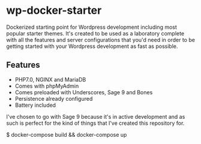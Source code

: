 # wp-docker-starter
Dockerized starting point for Wordpress development including most popular
starter themes. It's created to be used as a laboratory complete with all the
features and server configurations that you'd need in order to be getting
started with your Wordpress development as fast as possible.

## Features
* PHP7.0, NGINX and MariaDB
* Comes with phpMyAdmin
* Comes preloaded with Underscores, Sage 9 and Bones
* Persistence already configured
* Battery included

I've chosen to go with Sage 9 because it's in active development and as such is
perfect for the kind of things that I've created this repository for.

  $ docker-compose build && docker-compose up
